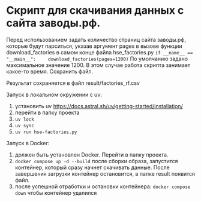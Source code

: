 # Скрипт для скачивания данных с сайта заводы.рф.


Перед использованием задать количество страниц сайта заводы.рф, которые будут парситься,
указав аргумент pages в вызове функции download_factories в самом конце файла hse_factories.py
```if __name__ == "__main__":```
```    download_factories(pages=1200)```
По умолчанию задано максимальное значение 1200. В этом случае работа скрипта занимает какое-то время.
Сохранить файл.

Результат сохраняется в файл result/factories_rf.csv

Запуск в локальном окружении с uv:
1) установить uv https://docs.astral.sh/uv/getting-started/installation/
2) перейти в папку проекта
3) ```uv lock```
4) ```uv sync```
5) ```uv run hse-factories.py```

Запуск в Docker:
1) должен быть установлен Docker. Перейти в папку проекта.
2) ```docker compose up -d --build```
после сборки образа, запустится контейнер, который сразу начнет скачивать данные.
После завершения загрузки контейнер остановится, в папке result появится файл.
3) после успешной отработки и остановки контейнера:
```docker compose down```
чтобы контейнер удалился